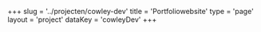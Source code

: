 +++
slug = '../projecten/cowley-dev'
title = 'Portfoliowebsite'
type = 'page'
layout = 'project'
dataKey = 'cowleyDev'
+++
